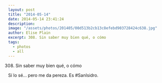 ```yaml
---
layout: post
title: "2014-05-14"
date: 2014-05-14 23:41:24
description: 
image: "/assets/photos/201405/00d513b2cb13c8efebd903728424c638.jpg"
author: Elise Plain
excerpt: 308. Sin saber muy bien qué, o cómo
tags: 
  - photos
  - all
---
```


308. Sin saber muy bien qué, o cómo
<p></p>
<p>Sí lo sé... pero me da pereza. Es #SanIsidro.</p>